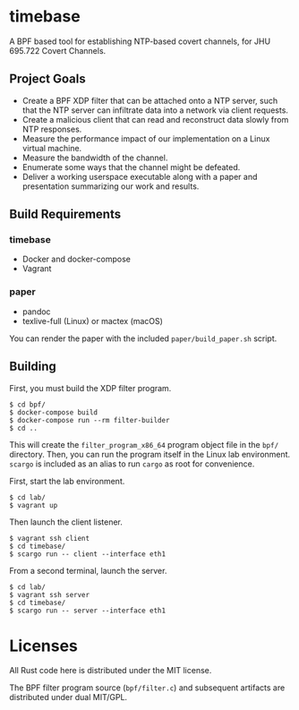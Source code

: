 # timebase
A BPF based tool for establishing NTP-based covert channels, for JHU 695.722 Covert Channels.

## Project Goals

*  Create a BPF XDP filter that can be attached onto a NTP server, such that 
the NTP server can infiltrate data into a network via client requests.
*  Create a malicious client that can read and reconstruct data slowly from 
NTP responses.
*  Measure the performance impact of our implementation on a Linux virtual 
machine.
*  Measure the bandwidth of the channel.
*  Enumerate some ways that the channel might be defeated.
*  Deliver a working userspace executable along with a paper and presentation summarizing
our work and results.
   
## Build Requirements

### timebase

*  Docker and docker-compose
*  Vagrant

### paper

*  pandoc
*  texlive-full (Linux) or mactex (macOS)

You can render the paper with the included `paper/build_paper.sh` script.

## Building

First, you must build the XDP filter program.

```
$ cd bpf/
$ docker-compose build
$ docker-compose run --rm filter-builder
$ cd ..
```
This will create the `filter_program_x86_64` program object file in the `bpf/` directory.
Then, you can run the program itself in the Linux lab environment. `scargo` is included
as an alias to run `cargo` as root for convenience.

First, start the lab environment.

```
$ cd lab/
$ vagrant up 

```

Then launch the client listener.

```
$ vagrant ssh client
$ cd timebase/
$ scargo run -- client --interface eth1
```

From a second terminal, launch the server.

```
$ cd lab/
$ vagrant ssh server
$ cd timebase/
$ scargo run -- server --interface eth1
```

# Licenses

All Rust code here is distributed under the MIT license. 

The BPF filter program source (`bpf/filter.c`) and subsequent artifacts are distributed under dual MIT/GPL.
